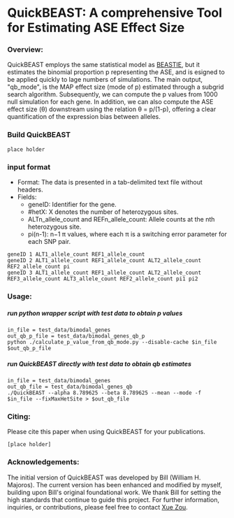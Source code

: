 # QuickBEAST: A comprehensive Tool for Estimating ASE Effect Size

### Overview:
QuickBEAST employs the same statistical model as [BEASTIE](https://github.com/x811zou/BEASTIE), but it estimates the binomial proportion p representing the ASE, and is esigned to be applied quickly to lage numbers of simulations. The main output, "qb_mode", is the MAP effect size (mode of p) estimated through a subgrid search algorithm. Subsequently, we can compute the p values from 1000 null simulation for each gene. In addition, we can also compute the ASE effect size (θ) downstream using the relation θ = p/(1-p), offering a clear quantification of the expression bias between alleles.

### Build QuickBEAST
```
place holder
```

### input format
- Format: The data is presented in a tab-delimited text file without headers.
- Fields:
  - geneID: Identifier for the gene.
  - #hetX: X denotes the number of heterozygous sites.
  - ALTn_allele_count and REFn_allele_count: Allele counts at the nth heterozygous site.
  - pi(n-1): n−1 π values, where each π is a switching error parameter for each SNP pair.
```
geneID 1 ALT1_allele_count REF1_allele_count
geneID 2 ALT1_allele_count REF1_allele_count ALT2_allele_count REF2_allele_count pi
geneID 3 ALT1_allele_count REF1_allele_count ALT2_allele_count REF3_allele_count ALT3_allele_count REF2_allele_count pi1 pi2
```

### Usage:
##### run python wrapper script with test data to obtain p values
```
in_file = test_data/bimodal_genes
out_qb_p_file = test_data/bimodal_genes_qb_p
python ./calculate_p_value_from_qb_mode.py --disable-cache $in_file $out_qb_p_file
```
##### run QuickBEAST directly with test data to obtain qb estimates
```
in_file = test_data/bimodal_genes
out_qb_file = test_data/bimodal_genes_qb
./QuickBEAST --alpha 8.789625 --beta 8.789625 --mean --mode -f $in_file --fixMaxHetSite > $out_qb_file
```

### Citing:
Please cite this paper when using QuickBEAST for your publications.
```
[place holder]
```

### Acknowledgements:
The initial version of QuickBEAST was developed by Bill (William H. Majoros). The current version has been enhanced and modified by myself, building upon Bill's original foundational work. We thank Bill for setting the high standards that continue to guide this project. For further information, inquiries, or contributions, please feel free to contact [Xue Zou](mailto:xz195@duke.edu).
